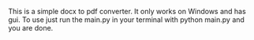 This is a simple docx to pdf converter. It only works on Windows and has gui. To use just run the main.py in your terminal with python main.py and you are done.
